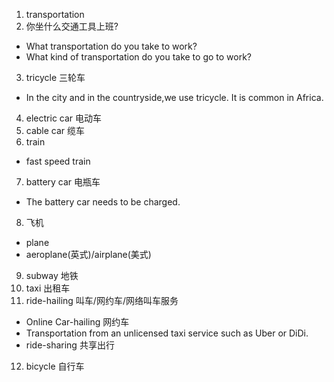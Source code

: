 1. transportation
2. 你坐什么交通工具上班?
  * What transportation do you take to work?
  * What kind of transportation do you take to go to work?
3. tricycle 三轮车
  * In the city and in the countryside,we use tricycle. It is common in Africa.
4. electric car  电动车
5. cable car 缆车
6. train
  * fast speed train
7. battery car 电瓶车
  * The battery car needs to be charged.
8. 飞机
  * plane
  * aeroplane(英式)/airplane(美式)
9. subway 地铁
10. taxi 出租车
11. ride-hailing 叫车/网约车/网络叫车服务
  * Online Car-hailing  网约车
  * Transportation from an unlicensed taxi service such as Uber or DiDi.
  * ride-sharing 共享出行
12. bicycle 自行车
